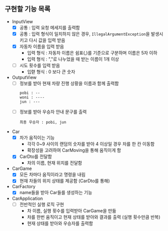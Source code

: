 ## 구현할 기능 목록

- InputView
  - [x] 공통 : 입력 요청 메세지를 출력함
  - [x] 공통 : 입력 형식이 일치하지 않은 경우, `IllegalArgumentException`을 발생시키고 다시 값을 입력 받음
  - [x] 자동차 이름을 입력 받음
    - 입력 형식 : 자동차 이름은 쉼표(,)를 기준으로 구분하며 이름은 5자 이하
    - 입력 형식 : ","로 나누었을 때 받는 이름이 1개 이상
  - [ ] 시도 횟수를 입력 받음
    - 입렫 형식 : 0 보다 큰 숫자


- OutputView
  - [ ] 정보를 받아 현재 차량 진행 상황을 이름과 함께 출력함
    ```text
    pobi : --
    woni : ----
    jun : ---
    ```
  - [ ] 정보를 받아 우승자 안내 문구를 출력
    ```text
    최종 우승자 : pobi, jun
    ```

- Car
  - [x] 차가 움직이는 기능
    - 각각 0~9 사이의 랜덤의 숫자를 받아 4 이상일 경우 차를 한 칸 이동함
    - 확장성을 고려하여 CarMoving을 통해 움직이게 함
  - [x] CarDto를 전달함
    - 차의 이름, 현재 위치를 전달함

- CarGame
  - [x] 모든 차마다 움직이라고 명령을 내림
  - [x] 현재 차들의 위치 상태를 제공함 (CarDto를 통해)

- CarFactory
  - [x] name들을 받아 Car들를 생성하는 기능

- CarApplication
  - [ ] 전반적인 실행 로직 구현
    - 차 이름, 실행 횟수를 입력받아 CarGame을 만듦
    - 차를 한번 움직이고 현재 상태를 받아와 결과를 출력 (실행 횟수만큼 반복)
    - 현재 상태를 받아와 우승자를 출력함